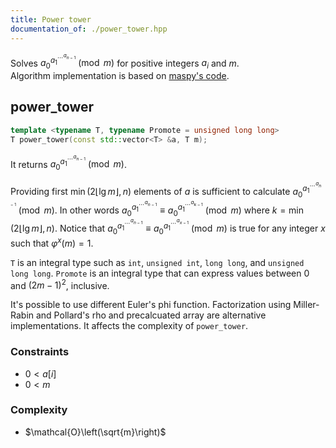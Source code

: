 ```yaml
---
title: Power tower
documentation_of: ./power_tower.hpp
---
```


Solves ${a_0}^{{a_1}^{{\cdots}^{a_{n-1}}}}\pmod m$ for positive integers $a_i$ and $m$.  
Algorithm implementation is based on [maspy's code](https://maspypy.github.io/library/mod/tetration.hpp).

power_tower
---
```cpp
template <typename T, typename Promote = unsigned long long>
T power_tower(const std::vector<T> &a, T m);
```

It returns ${a_0}^{{a_1}^{{\cdots}^{a_{n-1}}}}\pmod m$.

Providing first $\min(2\lfloor\lg{m}\rfloor, n)$ elements of $a$ is sufficient to calculate ${a_0}^{{a_1}^{{\cdots}^{a_{n-1}}}}\pmod m$. In other words ${a_0}^{{a_1}^{{\cdots}^{a_{n-1}}}} \equiv {a_0}^{{a_1}^{{\cdots}^{a_{k-1}}}} \pmod m$ where $k = \min(2\lfloor\lg{m}\rfloor, n)$. Notice that ${a_0}^{{a_1}^{{\cdots}^{a_{n-1}}}} \equiv {a_0}^{{a_1}^{{\cdots}^{a_{x-1}}}} \pmod m$ is true for any integer $x$ such that $\varphi^x(m) = 1$.

`T` is an integral type such as `int`, `unsigned int`, `long long`, and `unsigned long long`. `Promote` is an integral type that can express values between $0$ and $(2m-1)^2$, inclusive.

It's possible to use different Euler's phi function. Factorization using Miller-Rabin and Pollard's rho and precalcuated array are alternative implementations. It affects the complexity of `power_tower`.

### Constraints
+ $0 < a[i]$
+ $0 < m$

### Complexity
+ $\mathcal{O}\left(\sqrt{m}\right)$
